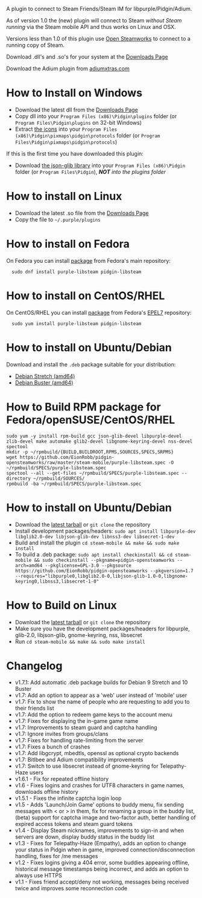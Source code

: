 A plugin to connect to Steam Friends/Steam IM for libpurple/Pidgin/Adium.

As of version 1.0 the (new) plugin will connect to Steam *without Steam running* via the Steam mobile API and thus works on Linux and OSX.

Versions less than 1.0 of this plugin use [Open Steamworks](http://opensteamworks.org/) to connect to a running copy of Steam.

Download .dll's and .so's for your system at the [Downloads Page](https://github.com/EionRobb/pidgin-opensteamworks/releases)

Download the Adium plugin from [adiumxtras.com](http://adiumxtras.com/index.php?a=xtras&xtra_id=8339)

How to Install on Windows
=========================
  * Download the latest dll from the [Downloads Page](https://github.com/EionRobb/pidgin-opensteamworks/releases)
  * Copy dll into your `Program Files (x86)\Pidgin\plugins` folder (or `Program Files\Pidgin\plugins` on 32-bit Windows)
  * Extract [the icons](https://github.com/EionRobb/pidgin-opensteamworks/raw/master/steam-mobile/releases/icons.zip) into your `Program Files (x86)\Pidgin\pixmaps\pidgin\protocols` folder (or `Program Files\Pidgin\pixmaps\pidgin\protocols`)

If this is the first time you have downloaded this plugin:
  * Download [the json-glib library](https://github.com/EionRobb/pidgin-opensteamworks/raw/master/steam-mobile/libjson-glib-1.0.dll) into your `Program Files (x86)\Pidgin` folder (or `Program Files\Pidgin`), _**NOT** into the plugins folder_

How to install on Linux
=======================
  * Download the latest .so file from the [Downloads Page](https://github.com/EionRobb/pidgin-opensteamworks/releases)
  * Copy the file to ```~/.purple/plugins```


How to install on Fedora
=====================
On Fedora you can install [package](https://apps.fedoraproject.org/packages/purple-libsteam) from Fedora's main repository:

```
  sudo dnf install purple-libsteam pidgin-libsteam
```

How to install on CentOS/RHEL
=====================
On CentOS/RHEL you can install [package](https://apps.fedoraproject.org/packages/purple-libsteam) from Fedora's [EPEL7](http://fedoraproject.org/wiki/EPEL) repository:

```
  sudo yum install purple-libsteam pidgin-libsteam
```

How to install on Ubuntu/Debian
=====================

Download and install the `.deb` package suitable for your distribution:
 - [Debian Stretch (amd64)](https://gitlab.com/nodiscc/pidgin-opensteamworks/-/jobs/artifacts/1.7.1/browse?job=package-debian-stretch)
 - [Debian Buster (amd64)](https://gitlab.com/nodiscc/pidgin-opensteamworks/-/jobs/artifacts/1.7.1/browse?job=package-debian-buster)


How to Build RPM package for Fedora/openSUSE/CentOS/RHEL
=====================
  ```
  sudo yum -y install rpm-build gcc json-glib-devel libpurple-devel zlib-devel make automake glib2-devel libgnome-keyring-devel nss-devel spectool
  mkdir -p ~/rpmbuild/{BUILD,BUILDROOT,RPMS,SOURCES,SPECS,SRPMS}
  wget https://github.com/EionRobb/pidgin-opensteamworks/raw/master/steam-mobile/purple-libsteam.spec -O ~/rpmbuild/SPECS/purple-libsteam.spec
  spectool --all --get-files ~/rpmbuild/SPECS/purple-libsteam.spec --directory ~/rpmbuild/SOURCES/
  rpmbuild -ba ~/rpmbuild/SPECS/purple-libsteam.spec
  ```

How to install on Ubuntu/Debian
=====================
  * Download the [latest tarball](https://github.com/EionRobb/pidgin-opensteamworks/releases) or `git clone` the repository
  * Install development packages/headers: `sudo apt install libpurple-dev libglib2.0-dev libjson-glib-dev libnss3-dev libsecret-1-dev`
  * Build and install the plugin `cd steam-mobile && make && sudo make install`
  * To build a .deb package: `sudo apt install checkinstall && cd steam-mobile && sudo checkinstall --pkgname=pidgin-opensteamworks --arch=amd64 --pkglicense=GPL-3.0 --pkgsource https://github.com/EionRobb/pidgin-opensteamworks --pkgversion=1.7 --requires="libpurple0,libglib2.0-0,libjson-glib-1.0-0,libgnome-keyring0,libnss3,libsecret-1-0"`

How to Build on Linux
=====================
  * Download the [latest tarball](https://github.com/EionRobb/pidgin-opensteamworks/releases) or `git clone` the repository
  * Make sure you have the development packages/headers for libpurple, glib-2.0, libjson-glib, gnome-keyring, nss, libsecret
  * Run `cd steam-mobile && make && sudo make install`

Changelog
========= 
  * v1.7.1: Add automatic .deb package builds for Debian 9 Stretch and 10 Buster
  * v1.7:  Add an option to appear as a 'web' user instead of 'mobile' user
  * v1.7:  Fix to show the name of people who are requesting to add you to their friends list
  * v1.7:  Add the option to redeem game keys to the account menu
  * v1.7:  Fixes for displaying the in-game game name
  * v1.7:  Improvements to steam guard and captcha handling
  * v1.7:  Ignore invites from groups/clans
  * v1.7:  Fixes for handling rate-limiting from the server
  * v1.7:  Fixes a bunch of crashes
  * v1.7:  Add libgcrypt, mbedtls, openssl as optional crypto backends
  * v1.7:  Bitlbee and Adium compatibility improvements
  * v1.7:  Switch to use libsecret instead of gnome-keyring for Telepathy-Haze users
  * v1.6.1 - Fix for repeated offline history
  * v1.6 - Fixes logins and crashes for UTF8 characters in game names, downloads offline history
  * v1.5.1 - Fixes the infinite captcha login loop
  * v1.5 - Adds 'Launch/Join Game' options to buddy menu, fix sending messages with < or > in them, fix for renaming a group in the buddy list, (beta) support for captcha image and two-factor auth, better handling of expired access tokens and steam guard tokens
  * v1.4 - Display Steam nicknames, improvements to sign-in and when servers are down, display buddy status in the buddy list
  * v1.3 - Fixes for Telepathy-Haze (Empathy), adds an option to change your status in Pidgin when in game, improved connection/disconnection handling, fixes for /me messages
  * v1.2 - Fixes logins giving a 404 error, some buddies appearing offline, historical message timestamps being incorrect,  and adds an option to always use HTTPS
  * v1.1 - Fixes friend accept/deny not working, messages being received twice and improves some reconnection code
